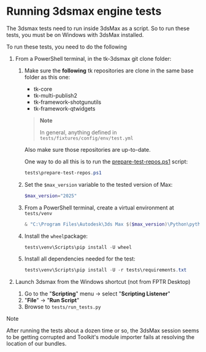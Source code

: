 # Running 3dsmax engine tests

The 3dsmax tests need to run inside 3dsMax as a script. So to run these tests,
you must be on Windows with 3dsMax installed.

To run these tests, you need to do the following

 1. From a PowerShell terminal, in the tk-3dsmax git clone folder:
     1. Make sure the **following** tk repositories are clone in the same base
        folder as this one:
         * tk-core
         * tk-multi-publish2
         * tk-framework-shotgunutils
         * tk-framework-qtwidgets

        > **Note**
        >
        > In general, anything defined in `tests/fixtures/config/env/test.yml`

        Also make sure those repositories are up-to-date.

        One way to do all this is to run the
        [prepare-test-repos.ps1](tests/prepare-test-repos.ps1) script:

        ```ps1
        tests\prepare-test-repos.ps1
        ```

     1. Set the `$max_version` variable to the tested version of Max:
        ```ps1
        $max_version="2025"
        ```

    1. From a PowerShell terminal, create a virtual environment at `tests/venv`
        ```ps1
        & "C:\Program Files\Autodesk\3ds Max $($max_version)\Python\python.exe" -m venv --clear tests/venv
        ```

    1. Install the `wheel`package:
        ```ps1
        tests\venv\Scripts\pip install -U wheel
        ```

    1. Install all dependencies needed for the test:
        ```ps1
        tests\venv\Scripts\pip install -U -r tests\requirements.txt
        ```

1. Launch 3dsmax from the Windows shortcut (not from FPTR Desktop)
    1. Go to the "**Scripting**" menu → select "**Scripting Listener**"
    2. "**File**" → "**Run Script**"
    3. Browse to `tests/run_tests.py`

> [!NOTE]
> After running the tests about a dozen time or so, the 3dsMax session seems to
> be getting corrupted and Toolkit's module importer fails at resolving the
> location of our bundles.
